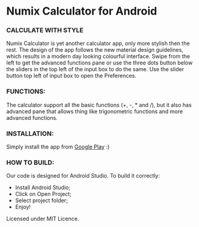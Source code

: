Numix Calculator for Android
==============
### CALCULATE WITH STYLE
Numix Calculator is yet another calculator app, only more stylish then the rest. The design of the app follows the new material design guidelines, which results in a modern day looking colourful interface.
Swipe from the left to get the advanced functions pane or use the three dots button below the sliders in the top left of the input box to do the same. Use the slider button top left of input box to open the Preferences.

### FUNCTIONS:
The calculator support all the basic functions (+, -, * and /), but it also has advanced pane that allows thing like trigonometric functions and more advanced functions.

### INSTALLATION:
Simply install the app from [Google Play](https://play.google.com/store/apps/details?id=com.numix.calculator) :)

### HOW TO BUILD:
Our code is designed for Android Studio. To build it correctly:
- Install Android Studio;
- Click on Open Project;
- Select project folder;
- Enjoy!


Licensed under MIT Licence.
